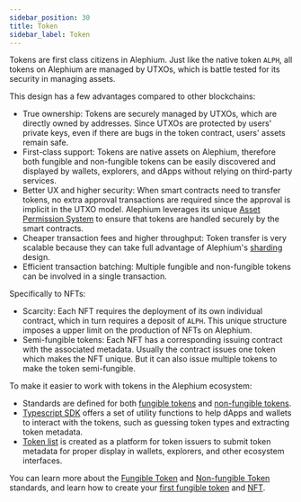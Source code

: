 ```yaml
---
sidebar_position: 30
title: Token
sidebar_label: Token
---
```


Tokens are first class citizens in Alephium. Just like the native
token `ALPH`, all tokens on Alephium are managed by UTXOs, which is
battle tested for its security in managing assets.

This design has a few advantages compared to other blockchains:

- True ownership: Tokens are securely managed by UTXOs, which are
  directly owned by addresses. Since UTXOs are protected by users'
  private keys, even if there are bugs in the token contract, users'
  assets remain safe.
- First-class support: Tokens are native assets on Alephium, therefore
  both fungible and non-fungible tokens can be easily discovered and
  displayed by wallets, explorers, and dApps without relying on
  third-party services.
- Better UX and higher security: When smart contracts need to transfer
  tokens, no extra approval transactions are required since the
  approval is implicit in the UTXO model. Alephium leverages its
  unique [Asset Permission
  System](/dapps/concepts/asset-permission-system) to ensure that
  tokens are handled securely by the smart contracts.
- Cheaper transaction fees and higher throughput: Token transfer is
  very scalable because they can take full advantage of Alephium's
  [sharding](/misc/glossary.md#sharding) design.
- Efficient transaction batching: Multiple fungible and non-fungible
  tokens can be involved in a single transaction.

Specifically to NFTs:

- Scarcity: Each NFT requires the deployment of its own individual
  contract, which in turn requires a deposit of `ALPH`. This unique
  structure imposes a upper limit on the production of NFTs on
  Alephium.
- Semi-fungible tokens: Each NFT has a corresponding issuing contract
  with the associated metadata. Usually the contract issues one token
  which makes the NFT unique. But it can also issue multiple tokens
  to make the token semi-fungible.

To make it easier to work with tokens in the Alephium ecosystem:

- Standards are defined for both [fungible
  tokens](/dapps/standards/fungible-tokens) and [non-fungible
  tokens](/dapps/standards/non-fungible-tokens).
- [Typescript SDK](/sdk/getting-started) offers a set of utility
  functions to help dApps and wallets to interact with the tokens,
  such as guessing token types and extracting token metadata.
- [Token list](https://github.com/alephium/token-list) is created as a
  platform for token issuers to submit token metadata for proper
  display in wallets, explorers, and other ecosystem interfaces. 

You can learn more about the [Fungible Token](/dapps/standards/fungible-tokens) and [Non-fungible Token
](/dapps/standards/non-fungible-tokens) standards, and learn how to
create your [first fungible token](/dapps/tutorials/first-fungible-token) and [NFT](/dapps/tutorials/first-nft).
